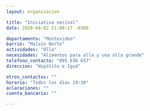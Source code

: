 ```yaml
---
layout: organizacion

title: "Iniciativa vecinal"
date: 2020-04-02 21:00:17 -0300

departamento: "Montevideo"
barrio: "Malvín Norte"
actividades: "Olla"
necesidades: "Alimentos para olla y una olla grande"
telefono_contacto: "095 636 657"
direccion: "Hipólito e Iguá"

otros_contactos: ""
horario: "Todos los días 19:30"
aclaraciones: ""
cuenta_bancaria: ""

---
```

